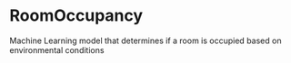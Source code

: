 # RoomOccupancy
Machine Learning model that determines if a room is occupied based on environmental conditions 
